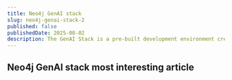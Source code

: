 ```yaml
---
title: Neo4j GenAI stack
slug: neo4j-genai-stack-2
published: false
publishedDate: 2025-08-02
description: The GenAI Stack is a pre-built development environment created by Neo4j in collaboration with Docker, LangChain, and Ollama. This stack is designed for creating GenAI applications, particularly focusing on improving the accuracy, relevance, and provenance of generated responses in LLMs (Large Language Models) through Retrieval Augmented Generation (RAG).
---
```


## Neo4j GenAI stack most interesting article
